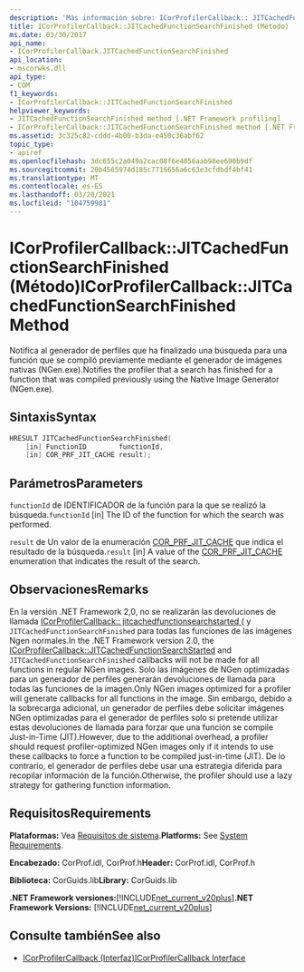 ```yaml
---
description: 'Más información sobre: ICorProfilerCallback:: JITCachedFunctionSearchFinished ((método)'
title: ICorProfilerCallback::JITCachedFunctionSearchFinished (Método)
ms.date: 03/30/2017
api_name:
- ICorProfilerCallback.JITCachedFunctionSearchFinished
api_location:
- mscorwks.dll
api_type:
- COM
f1_keywords:
- ICorProfilerCallback::JITCachedFunctionSearchFinished
helpviewer_keywords:
- JITCachedFunctionSearchFinished method [.NET Framework profiling]
- ICorProfilerCallback::JITCachedFunctionSearchFinished method [.NET Framework profiling]
ms.assetid: 3c325c82-cddd-4b00-b3da-e450c36abf62
topic_type:
- apiref
ms.openlocfilehash: 3dc655c2a049a2cac08f6e4856aab98ee690b9df
ms.sourcegitcommit: 20b4565974d185c7716656a6c63e3cfdbdf4bf41
ms.translationtype: MT
ms.contentlocale: es-ES
ms.lasthandoff: 03/20/2021
ms.locfileid: "104759981"
---
```

# <a name="icorprofilercallbackjitcachedfunctionsearchfinished-method"></a><span data-ttu-id="4ce6c-103">ICorProfilerCallback::JITCachedFunctionSearchFinished (Método)</span><span class="sxs-lookup"><span data-stu-id="4ce6c-103">ICorProfilerCallback::JITCachedFunctionSearchFinished Method</span></span>

<span data-ttu-id="4ce6c-104">Notifica al generador de perfiles que ha finalizado una búsqueda para una función que se compiló previamente mediante el generador de imágenes nativas (NGen.exe).</span><span class="sxs-lookup"><span data-stu-id="4ce6c-104">Notifies the profiler that a search has finished for a function that was compiled previously using the Native Image Generator (NGen.exe).</span></span>  
  
## <a name="syntax"></a><span data-ttu-id="4ce6c-105">Sintaxis</span><span class="sxs-lookup"><span data-stu-id="4ce6c-105">Syntax</span></span>  
  
```cpp  
HRESULT JITCachedFunctionSearchFinished(  
    [in] FunctionID        functionId,  
    [in] COR_PRF_JIT_CACHE result);  
```  
  
## <a name="parameters"></a><span data-ttu-id="4ce6c-106">Parámetros</span><span class="sxs-lookup"><span data-stu-id="4ce6c-106">Parameters</span></span>

<span data-ttu-id="4ce6c-107">`functionId` de IDENTIFICADOR de la función para la que se realizó la búsqueda.</span><span class="sxs-lookup"><span data-stu-id="4ce6c-107">`functionId` [in] The ID of the function for which the search was performed.</span></span>

<span data-ttu-id="4ce6c-108">`result` de Un valor de la enumeración [COR_PRF_JIT_CACHE](cor-prf-jit-cache-enumeration.md) que indica el resultado de la búsqueda.</span><span class="sxs-lookup"><span data-stu-id="4ce6c-108">`result` [in] A value of the [COR_PRF_JIT_CACHE](cor-prf-jit-cache-enumeration.md) enumeration that indicates the result of the search.</span></span>

## <a name="remarks"></a><span data-ttu-id="4ce6c-109">Observaciones</span><span class="sxs-lookup"><span data-stu-id="4ce6c-109">Remarks</span></span>  

 <span data-ttu-id="4ce6c-110">En la versión .NET Framework 2,0, no se realizarán las devoluciones de llamada [ICorProfilerCallback:: jitcachedfunctionsearchstarted (](icorprofilercallback-jitcachedfunctionsearchstarted-method.md) y `JITCachedFunctionSearchFinished` para todas las funciones de las imágenes Ngen normales.</span><span class="sxs-lookup"><span data-stu-id="4ce6c-110">In the .NET Framework version 2.0, the [ICorProfilerCallback::JITCachedFunctionSearchStarted](icorprofilercallback-jitcachedfunctionsearchstarted-method.md) and `JITCachedFunctionSearchFinished` callbacks will not be made for all functions in regular NGen images.</span></span> <span data-ttu-id="4ce6c-111">Solo las imágenes de NGen optimizadas para un generador de perfiles generarán devoluciones de llamada para todas las funciones de la imagen.</span><span class="sxs-lookup"><span data-stu-id="4ce6c-111">Only NGen images optimized for a profiler will generate callbacks for all functions in the image.</span></span> <span data-ttu-id="4ce6c-112">Sin embargo, debido a la sobrecarga adicional, un generador de perfiles debe solicitar imágenes NGen optimizadas para el generador de perfiles solo si pretende utilizar estas devoluciones de llamada para forzar que una función se compile Just-in-Time (JIT).</span><span class="sxs-lookup"><span data-stu-id="4ce6c-112">However, due to the additional overhead, a profiler should request profiler-optimized NGen images only if it intends to use these callbacks to force a function to be compiled just-in-time (JIT).</span></span> <span data-ttu-id="4ce6c-113">De lo contrario, el generador de perfiles debe usar una estrategia diferida para recopilar información de la función.</span><span class="sxs-lookup"><span data-stu-id="4ce6c-113">Otherwise, the profiler should use a lazy strategy for gathering function information.</span></span>  
  
## <a name="requirements"></a><span data-ttu-id="4ce6c-114">Requisitos</span><span class="sxs-lookup"><span data-stu-id="4ce6c-114">Requirements</span></span>  

 <span data-ttu-id="4ce6c-115">**Plataformas:** Vea [Requisitos de sistema](../../get-started/system-requirements.md).</span><span class="sxs-lookup"><span data-stu-id="4ce6c-115">**Platforms:** See [System Requirements](../../get-started/system-requirements.md).</span></span>  
  
 <span data-ttu-id="4ce6c-116">**Encabezado:** CorProf.idl, CorProf.h</span><span class="sxs-lookup"><span data-stu-id="4ce6c-116">**Header:** CorProf.idl, CorProf.h</span></span>  
  
 <span data-ttu-id="4ce6c-117">**Biblioteca:** CorGuids.lib</span><span class="sxs-lookup"><span data-stu-id="4ce6c-117">**Library:** CorGuids.lib</span></span>  
  
 <span data-ttu-id="4ce6c-118">**.NET Framework versiones:**[!INCLUDE[net_current_v20plus](../../../../includes/net-current-v20plus-md.md)]</span><span class="sxs-lookup"><span data-stu-id="4ce6c-118">**.NET Framework Versions:** [!INCLUDE[net_current_v20plus](../../../../includes/net-current-v20plus-md.md)]</span></span>  
  
## <a name="see-also"></a><span data-ttu-id="4ce6c-119">Consulte también</span><span class="sxs-lookup"><span data-stu-id="4ce6c-119">See also</span></span>

- [<span data-ttu-id="4ce6c-120">ICorProfilerCallback (Interfaz)</span><span class="sxs-lookup"><span data-stu-id="4ce6c-120">ICorProfilerCallback Interface</span></span>](icorprofilercallback-interface.md)
